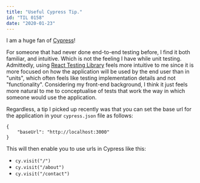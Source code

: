 ```yaml
---
title: "Useful Cypress Tip."
id: "TIL 0158"
date: "2020-01-23"
---
```


I am a huge fan of [Cypress](https://www.cypress.io/)! 

For someone that had never done end-to-end testing before, I find it both familiar, and intuitive. Which is not the feeling I have while unit testing. Admittedly, using [React Testing Library](https://testing-library.com/docs/react-testing-library/intro) feels more intuitive to me since it is more focused on how the application will be used by the end user than in "units", which often feels like testing implementation details and not "functionality". Considering my front-end background, I think it just feels more natural to me to conceptualise of tests that work the way in which someone would use the application. 

Regardless, a tip I picked up recently was that you can set the base url for the application in your `cypress.json` file as follows: 

```
{
    "baseUrl": "http://localhost:3000"
}
```

This will then enable you to use urls in Cypress like this: 

* `cy.visit("/")`
* `cy.visit("/about")`
* `cy.visit("/contact")`

